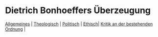   <!DOCTYPE html>
  <html lang="en">
  <head>
    <meta charset="UTF-8>
      <meta http-equiv="X-UA-Compatible>
  </head>
  <body>
    <h1>Dietrich Bonhoeffers Überzeugung</h1>
  <a href="index.html">Allgemeines</a> |
  <a href="index.html">Theologisch</a> |
  <a href="index.html">Politisch</a> |
  <a href="index.html">Ethisch</a>|
  <a href="index.html">Kritik an der bestehenden Ordnung</a> |
  </body>
  </html>
